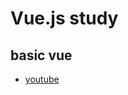 # Vue.js study
## basic vue
  - [youtube](https://www.youtube.com/playlist?list=PLB7CpjPWqHOtYP7P_0Ls9XNed0NLvmkAh)
